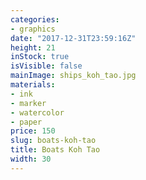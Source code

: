 ```yaml
---
categories:
- graphics
date: "2017-12-31T23:59:16Z"
height: 21
inStock: true
isVisible: false
mainImage: ships_koh_tao.jpg
materials:
- ink
- marker
- watercolor
- paper
price: 150
slug: boats-koh-tao
title: Boats Koh Tao
width: 30
---
```


